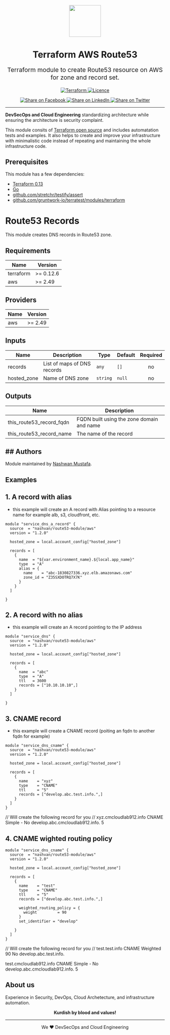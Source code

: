 <!-- This file was automatically generated by the `geine`. Make all changes to `README.yaml` and run `make readme` to rebuild this file. -->

<p align="center"> <img src="https://user-images.githubusercontent.com/50652676/62349836-882fef80-b51e-11e9-99e3-7b974309c7e3.png" width="100" height="100"></p>


<h1 align="center">
    Terraform AWS Route53
</h1>

<p align="center" style="font-size: 1.2rem;"> 
    Terraform module to create Route53 resource on AWS for zone and record set.
     </p>

<p align="center">

<a href="https://www.terraform.io">
  <img src="https://img.shields.io/badge/terraform-v0.13-green" alt="Terraform">
</a>
<a href="LICENSE.md">
  <img src="https://img.shields.io/badge/License-MIT-blue.svg" alt="Licence">
</a>


</p>
<p align="center">

<a href='https://facebook.com/sharer/sharer.php?u=https://github.com/nashvan/terraform-aws-route53-module'>
  <img title="Share on Facebook" src="https://user-images.githubusercontent.com/50652676/62817743-4f64cb80-bb59-11e9-90c7-b057252ded50.png" />
</a>
<a href='https://www.linkedin.com/shareArticle?mini=true&title=Terraform+AWS+Route53&url=https://github.com/nashvan/terraform-aws-route53-module'>
  <img title="Share on LinkedIn" src="https://user-images.githubusercontent.com/50652676/62817742-4e339e80-bb59-11e9-87b9-a1f68cae1049.png" />
</a>
<a href='https://twitter.com/intent/tweet/?text=Terraform+AWS+Route53&url=https://github.com/nashvan/terraform-aws-route53-module'>
  <img title="Share on Twitter" src="https://user-images.githubusercontent.com/50652676/62817740-4c69db00-bb59-11e9-8a79-3580fbbf6d5c.png" />
</a>

</p>
<hr>


**DevSecOps and Cloud Engineering** standardizing architecture while ensuring the architecture is security complaint.  

This module consits of [Terraform open source](https://www.terraform.io/) and includes automatation tests and examples. It also helps to create and improve your infrastructure with minimalistic code instead of repeating and maintaining the whole infrastructure code.


## Prerequisites

This module has a few dependencies: 

- [Terraform 0.13](https://learn.hashicorp.com/terraform/getting-started/install.html)
- [Go](https://golang.org/doc/install)
- [github.com/stretchr/testify/assert](https://github.com/stretchr/testify)
- [github.com/gruntwork-io/terratest/modules/terraform](https://github.com/gruntwork-io/terratest)


# Route53 Records

This module creates DNS records in Route53 zone.

<!-- BEGINNING OF PRE-COMMIT-TERRAFORM DOCS HOOK -->
## Requirements

| Name | Version |
|------|---------|
| terraform | >= 0.12.6 |
| aws | >= 2.49 |

## Providers

| Name | Version |
|------|---------|
| aws | >= 2.49 |

## Inputs

| Name | Description | Type | Default | Required |
|------|-------------|------|---------|:--------:|
| records | List of maps of DNS records | `any` | `[]` | no |
| hosted_zone | Name of DNS zone | `string` | `null` | no |

## Outputs

| Name | Description |
|------|-------------|
| this\_route53\_record\_fqdn | FQDN built using the zone domain and name |
| this\_route53\_record\_name | The name of the record |

<!-- END OF PRE-COMMIT-TERRAFORM DOCS HOOK -->

## ## Authors

Module maintained by [Nashwan Mustafa](https://www.linkedin.com/in/nashwan-mustafa/).


## Examples

## 1. A record with alias
- this example will create an A record with Alias pointing to a resource name for example alb, s3, cloudfront, etc. 

```
module "service_dns_a_record" {
  source  = "nashvan/route53-module/aws"
  version = "1.2.0"

  hosted_zone = local.account_config["hosted_zone"]
  
  records = [
    {
      name  = "${var.environment_name}.${local.app_name}"
      type  = "A"
      alias = {
        name    = "abc-1830827336.xyz.elb.amazonaws.com"
        zone_id = "Z35SXDOTRQ7X7K"
      }
    }
  ]

}
```


## 2. A record with no alias
- this example will create an A record pointing to the IP address

```
module "service_dns" {
  source  = "nashvan/route53-module/aws"
  version = "1.2.0"

  hosted_zone = local.account_config["hosted_zone"]
  
  records = [
    {
      name  = "abc"
      type  = "A"
      ttl   = 3600
      records = ["10.10.10.10",]
    }
  ]

}

```


## 3. CNAME record
- this example will create a CNAME record (poiting an fqdn to another fqdn for example)

```
module "service_dns_cname" {
  source  = "nashvan/route53-module/aws"
  version = "1.2.0"

  hosted_zone = local.account_config["hosted_zone"]
  
  records = [
    {
      name    = "xyz"
      type    = "CNAME"
      ttl     = "5"
      records = ["develop.abc.test.info.",]
    }
  ]
}
```
// Will create the following record for you
// xyz.cmcloudlab912.info	CNAME	Simple	-	No	develop.abc.cmcloudlab912.info. 5

## 4. CNAME wighted routing policy 

```
module "service_dns_cname" {
  source  = "nashvan/route53-module/aws"
  version = "1.2.0"

  hosted_zone = local.account_config["hosted_zone"]
  
  records = [
    {
      name    = "test"
      type    = "CNAME"
      ttl     = "5"
      records = ["develop.abc.test.info.",]

      weighted_routing_policy = {
        weight         = 90
      }
      set_identifier = "develop"

    }
  ]
}
```
// Will create the following record for you
// test.test.info	CNAME	Weighted	90	No	develop.abc.test.info.


test.cmcloudlab912.info	CNAME	Simple	-	No	develop.abc.cmcloudlab912.info. 5


## About us

Experience in Security, DevOps, Cloud Archetecture, and infrastructure automation.

<p align="center"> <b> Kurdish by blood and values!</b></p>
<hr />
<p align="center">We ❤️  DevSecOps and Cloud Engineering </p>

[linkedin]: https://www.linkedin.com/in/nashwan-mustafa/
